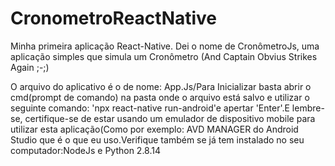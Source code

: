 # CronometroReactNative
Minha primeira aplicação React-Native. Dei o nome de CronômetroJs, uma aplicação simples que simula um Cronômetro (And Captain Obvius Strikes Again  ;-;)


O arquivo do aplicativo é o de nome: App.Js/Para Inicializar basta abrir o cmd(prompt de comando) na pasta onde o arquivo está salvo e utilizar o seguinte comando:
'npx react-native run-android'e apertar 'Enter'.E lembre-se, certifique-se de estar usando um emulador de dispositivo mobile para utilizar esta aplicação(Como por exemplo:
AVD MANAGER do Android Studio que é o que eu uso.Verifique também se já tem instalado no seu computador:NodeJs e Python 2.8.14
